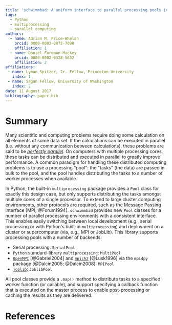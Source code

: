 ```yaml
---
title: 'schwimmbad: A uniform interface to parallel processing pools in Python'
tags:
  - Python
  - multiprocessing
  - parallel computing
authors:
  - name: Adrian M. Price-Whelan
    orcid: 0000-0003-0872-7098
    affiliation: 1
  - name: Daniel Foreman-Mackey
    orcid: 0000-0002-9328-5652
    affiliation: 2
affiliations:
 - name: Lyman Spitzer, Jr. Fellow, Princeton University
   index: 1
 - name: Sagan Fellow, University of Washington
   index: 2
date: 11 August 2017
bibliography: paper.bib
---
```


# Summary

Many scientific and computing problems require doing some calculation on all
elements of some data set. If the calculations can be executed in parallel
(i.e. without any communication between calculations), these problems are said
to be [*perfectly
parallel*](https://en.wikipedia.org/wiki/Embarrassingly_parallel). On computers
with multiple processing cores, these tasks can be distributed and executed in
parallel to greatly improve performance. A common paradigm for handling these
distributed computing problems is to use a processing "pool": the "tasks" (the
data) are passed in bulk to the pool, and the pool handles distributing the
tasks to a number of worker processes when available.

In Python, the built-in ``multiprocessing`` package provides a ``Pool`` class
for exactly this design case, but only supports distributing the tasks amongst
multiple cores of a single processor. To extend to large cluster computing
environments, other protocols are required, such as the Message Passing
Interface [MPI; @Forum1994]. ``schwimmbad`` provides new ``Pool`` classes for a
number of parallel processing environments with a consistent interface. This
enables easily switching between local development (e.g., serial processing
or with Python's built-in ``multiprocessing``) and deployment on a cluster or
supercomputer (via, e.g., MPI or JobLib). This library supports processing pools
with a number of backends:

* Serial processing: ``SerialPool``
* ``Python`` standard-library ``multiprocessing``: ``MultiPool``
* [``OpenMPI``](open-mpi.org) [@Gabriel2004] and
  [``mpich2``](https://www.mpich.org/) [@Lusk1996] via the ``mpi4py``
  package [@Dalcin2005; @Dalcin2008]: ``MPIPool``
* [``joblib``](http://pythonhosted.org/joblib/): ``JoblibPool``

All pool classes provide a ``.map()`` method to distribute tasks to a specified
worker function (or callable), and support specifying a callback function that
is executed on the master process to enable post-processing or caching the
results as they are delivered.

# References
